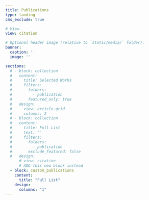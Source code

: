 ```yaml
---
title: Publications
type: landing
cms_exclude: true

# View.
view: citation

# Optional header image (relative to `static/media/` folder).
banner:
  caption: ''
  image: ''

sections:
  # - block: collection
  #   content:
  #     title: Selected Works
  #     filters:
  #       folders:
  #         - publication
  #       featured_only: true
  #   design:
  #     view: article-grid
  #     columns: 2
  # - block: collection
  #   content:
  #     title: Full List
  #     text: ''
  #     filters:
  #       folders:
  #         - publication
  #       exclude_featured: false
  #   design:
      # view: citation
      # ADD this new block instead
  - block: custom_publications
    content:
      title: "Full List"
    design:
      columns: "1"
---
```

